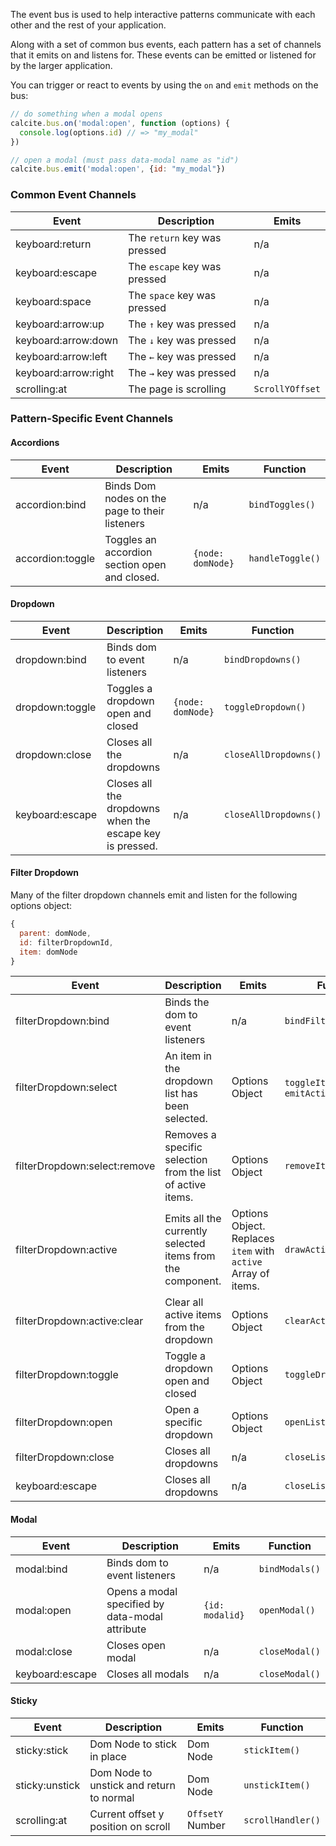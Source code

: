 The event bus is used to help interactive patterns communicate with each other and the rest of your application.

Along with a set of common bus events, each pattern has a set of channels that it emits on and listens for. These events can be emitted or listened for by the larger application.

You can trigger or react to events by using the `on` and `emit` methods on the bus:

```js
// do something when a modal opens
calcite.bus.on('modal:open', function (options) {
  console.log(options.id) // => "my_modal"
})

// open a modal (must pass data-modal name as "id")
calcite.bus.emit('modal:open', {id: "my_modal"})
```

### Common Event Channels

| Event | Description | Emits |
| --- | --- | --- |
| keyboard:return | The `return` key was pressed | n/a |
| keyboard:escape | The `escape` key was pressed | n/a |
| keyboard:space | The `space` key was pressed      | n/a |
| keyboard:arrow:up | The `↑` key was pressed   | n/a |
| keyboard:arrow:down | The `↓` key was pressed | n/a |
| keyboard:arrow:left | The `←` key was pressed | n/a |
| keyboard:arrow:right | The `→` key was pressed | n/a |
| scrolling:at | The page is scrolling | `ScrollYOffset` |

### Pattern-Specific Event Channels

#### Accordions

| Event | Description | Emits | Function |
| --- | --- | --- | --- |
| accordion:bind | Binds Dom nodes on the page to their listeners | n/a | `bindToggles()` |
| accordion:toggle | Toggles an accordion section open and closed. | `{node: domNode}` | `handleToggle()` |

#### Dropdown

| Event | Description | Emits | Function |
| --- | --- | --- | --- |
| dropdown:bind | Binds dom to event listeners | n/a | `bindDropdowns()` |
| dropdown:toggle | Toggles a dropdown open and closed | `{node: domNode}` | `toggleDropdown()` |
| dropdown:close | Closes all the dropdowns | n/a | `closeAllDropdowns()` |
| keyboard:escape | Closes all the dropdowns when the escape key is pressed. | n/a | `closeAllDropdowns()` |


#### Filter Dropdown

Many of the filter dropdown channels emit and listen for the following options object:

```js
{
  parent: domNode,
  id: filterDropdownId,
  item: domNode
}
```

| Event | Description | Emits | Function |
| --- | --- | --- | --- |
| filterDropdown:bind | Binds the dom to event listeners | n/a | `bindFilterDropdowns()` |
| filterDropdown:select | An item in the dropdown list has been selected. | Options Object | `toggleItem()`, `emitActive()` |
| filterDropdown:select:remove | Removes a specific selection from the list of active items. | Options Object | `removeItem()` |
| filterDropdown:active | Emits all the currently selected items from the component. | Options Object. Replaces `item` with `active` Array of items. | `drawActive()` |
| filterDropdown:active:clear | Clear all active items from the dropdown | Options Object | `clearActive()` |
| filterDropdown:toggle | Toggle a dropdown open and closed | Options Object | `toggleDropdown()` |
| filterDropdown:open | Open a specific dropdown | Options Object | `openList()` |
| filterDropdown:close | Closes all dropdowns | n/a | `closeList()` |
| keyboard:escape | Closes all dropdowns | n/a | `closeList()` |

#### Modal

| Event | Description | Emits | Function |
| --- | --- | --- | --- |
| modal:bind | Binds dom to event listeners | n/a | `bindModals()` |
| modal:open | Opens a modal specified by data-modal attribute | `{id: modalid}` |  `openModal()` |
| modal:close | Closes open modal | n/a | `closeModal()` |
| keyboard:escape | Closes all modals | n/a | `closeModal()` |

#### Sticky

| Event | Description | Emits | Function |
| --- | --- | --- | --- |
| sticky:stick | Dom Node to stick in place | Dom Node | `stickItem()` |
| sticky:unstick | Dom Node to unstick and return to normal | Dom Node | `unstickItem()` |
| scrolling:at | Current offset y position on scroll | `OffsetY` Number | `scrollHandler()` |